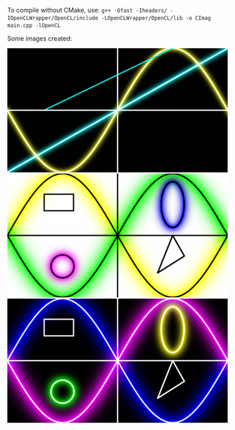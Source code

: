 To compile without CMake, use:
`g++ -Ofast -Iheaders/ -IOpenCLWrapper/OpenCL/include -LOpenCLWrapper/OpenCL/lib -o CImag main.cpp -lOpenCL`

Some images created:

![firstIMG](imgs/first.png)
![secondIMG](imgs/second.png)
![thirdIMG](imgs/third.png)